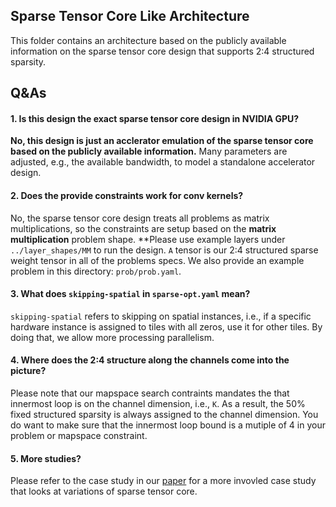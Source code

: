 Sparse Tensor Core Like Architecture
----------------------------
This folder contains an architecture based on the publicly available information on the sparse tensor core design that supports 2:4 structured sparsity.


Q&As
----------------------------
#### 1. Is this design the exact sparse tensor core design in NVIDIA GPU?

  **No, this design is just an acclerator emulation of the sparse tensor core based on the publicly available information.** Many parameters are adjusted, e.g., the available bandwidth, to model a standalone accelerator design. 

#### 2. Does the provide constraints work for conv kernels?

  No, the sparse tensor core design treats all problems as matrix multiplications, so the constraints are setup based on the **matrix multiplication** problem shape. **Please use example layers under `../layer_shapes/MM` to run the design. `A` tensor is our 2:4 structured sparse weight tensor in all of the problems specs. We also provide an example problem in this directory: `prob/prob.yaml`.

#### 3. What does `skipping-spatial` in `sparse-opt.yaml` mean?

  `skipping-spatial` refers to skipping on spatial instances, i.e., if a specific hardware instance is assigned to tiles with all zeros, use it for other tiles.
By doing that, we allow more processing parallelism.

#### 4. Where does the 2:4 structure along the channels come into the picture?

  Please note that our mapspace search contraints mandates the that innermost loop is on the channel dimension, i.e., `K`.
As a result, the 50% fixed structured sparsity is always assigned to the channel dimension. You do want to make sure that 
the innermost loop bound is a mutiple of 4 in your problem or mapspace constraint.

#### 5. More studies?

  Please refer to the case study in our [paper](https://arxiv.org/pdf/2205.05826.pdf) for a more invovled case study that looks at variations of sparse tensor core.
